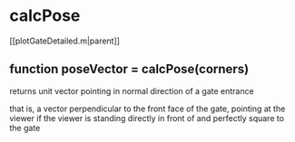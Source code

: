 # calcPose
[[plotGateDetailed.m|parent]]

## function poseVector = calcPose(corners)
returns unit vector pointing in normal direction of a gate entrance

that is, a vector perpendicular to the front face of the gate, pointing at the viewer if the viewer is standing directly in front of and perfectly square to the gate